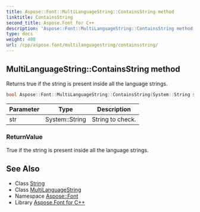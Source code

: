 ```yaml
---
title: Aspose::Font::MultiLanguageString::ContainsString method
linktitle: ContainsString
second_title: Aspose.Font for C++
description: 'Aspose::Font::MultiLanguageString::ContainsString method. Returns true if the string is present inside all the language strings in C++.'
type: docs
weight: 400
url: /cpp/aspose.font/multilanguagestring/containsstring/
---
```

## MultiLanguageString::ContainsString method


Returns true if the string is present inside all the language strings.

```cpp
bool Aspose::Font::MultiLanguageString::ContainsString(System::String str)
```


| Parameter | Type | Description |
| --- | --- | --- |
| str | System::String | String to check. |

### ReturnValue

True if the string is present inside all the language strings.

## See Also

* Class [String](../../../system/string/)
* Class [MultiLanguageString](../)
* Namespace [Aspose::Font](../../)
* Library [Aspose.Font for C++](../../../)

